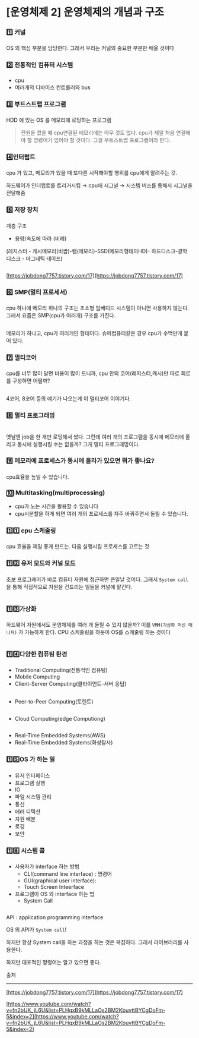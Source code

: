 # [운영체제 2] 운영체제의 개념과 구조

### 1️⃣ 커널

OS 의 핵심 부분을 담당한다. 그래서 우리는 커널의 중요한 부분만 배울 것이다

### 2️⃣ 전통적인 컴퓨터 시스템

- cpu
- 여러개의 디바이스 컨트롤러와 bus

### 3️⃣ 부트스트랩 프로그램

HDD 에 있는 OS 를 메모리에 로딩하는 프로그램

> 전원을 켰을 때 cpu연결된 메모리에는 아무 것도 없다. cpu가 제일 처음 연결해야 할 명령어가 있어야 할 것이다. 그걸 부트스트랩 프로그램이라 한다.
> 

### 4️⃣인터럽트

cpu 가 있고, 메모리가 있을 때 또다른 시작해야할 행위를 cpu에게 알려주는 것.

하드웨어가 인터럽트를 트리거시킴 → cpu에 시그널 → 시스템 버스를 통해서 시그널을 전달해줌

### 5️⃣ 저장 장치

계층 구조

- 용량/속도에 따라 (비례)

(레지스터 - 캐시메모리(비쌈)-램(메모리)-SSD(메모리형태의HD)- 하드디스크-광학 디스크 - 마그네틱 테이프)

<img src='assets/Untitled.png' alt="" />

[https://jobdong7757.tistory.com/17](https://jobdong7757.tistory.com/17)

### 6️⃣ SMP(멀티 프로세서)

cpu 하나에 메모리 하나의 구조는 초소형 임베디드 시스템이 아니면 사용하지 않는다. 그래서 요즘은 SMP(cpu가 여러개) 구조를 가진다. 

<img src='assets/Untitled 1.png' alt="" />

메모리가 하나고, cpu가 여러개인 형태이다. 슈퍼컴퓨터같은 경우 cpu가 수백만개 붙어 있다.

### 7️⃣ 멀티코어

cpu를 너무 많이 달면 비용이 많이 드니까, cpu 안의 코어(레지스터,캐시)만 따로 회로를 구성하면 어떨까? 

<img src='assets/Untitled 2.png' alt="" />

4코어, 8코어 등의 얘기가 나오는게 이 멀티코어 이야기다.

### 8️⃣ 멀티 프로그래밍

<img src='assets/Untitled 3.png' alt="" />

옛날엔  job을 한 개만 로딩해서 썼다. 그런데 여러 개의 프로그램을 동시에 메모리에 올리고 동시에 실행시킬 수는 없을까? 그게 멀티 프로그래밍이다.

### 9️⃣ 메모리에 프로세스가 동시에 올라가 있으면 뭐가 좋나요?

cpu효율을 높일 수 있습니다. 

### 🔟 Multitasking(multiprocessing)

- cpu가 노는 시간을 활용할 수 있습니다
- cpu시분할을 하게 되면 여러 개의 프로세스를 자주 바꿔주면서 돌릴 수 있습니다.

### 1️⃣1️⃣ cpu 스케줄링

cpu 효율을 제일 좋게 만드는. 다음 실행시킬 프로세스를 고르는 것

### 1️⃣2️⃣ 유저 모드와 커널 모드

초보 프로그래머가 바로 컴퓨터 자원에 접근하면 큰일날 것이다. 그래서 `System call` 을 통해 직접적으로 자원을 건드리는 일들을 커널에 맡긴다.

<img src='assets/Untitled 4.png' alt="" />

### 1️⃣3️⃣가상화

하드웨어 자원에서도 운영체제를 여러 개 돌릴 수 있지 않을까? 이를 `VMM(가상화 머신 매니저)` 가 가능하게 한다. CPU 스케줄링을 하듯이 OS를 스케줄링 하는 것이다

<img src='assets/Untitled 5.png' alt="" />

### 1️⃣4️⃣다양한 컴퓨팅 환경

- Traditional Computing(전통적인 컴퓨팅)
- Mobile Computing
- Client-Server Computing(클라이언트-서버 응답)

<img src='assets/Untitled 6.png' alt="" />

- Peer-to-Peer Computing(토렌트)

<img src='assets/Untitled 7.png' alt="" />

- Cloud Computing(edge Computiong)

<img src='assets/Untitled 8.png' alt="" />

- Real-Time Embedded Systems(AWS)
- Real-Time Embedded Systems(화성탐사)

### 1️⃣5️⃣OS 가 하는 일

- 유저 인터페이스
- 프로그램 실행
- IO
- 파일 시스템 관리
- 통신
- 에러 디텍션
- 자원 배분
- 로깅
- 보안

### 1️⃣6️⃣ 시스템 콜

- 사용자가 interface 하는 방법
    - CLI(command line interface) : 명령어
    - GUI(graphical user interface):
    - Touch Screen Inteerface
- 프로그램이 OS 와 interface 하는 법
    - System Call

<img src='assets/Untitled 9.png' alt="" />

API : application programming interface 

OS 의 API가 `System call`!

하지만 항상 System call을 하는 과정을 하는 것은 복잡하다. 그래서 라이브러리를 사용한다.

하지만 대표적인 명령어는 알고 있으면 좋다.

출처

---

[https://jobdong7757.tistory.com/17](https://jobdong7757.tistory.com/17)

[https://www.youtube.com/watch?v=fn2bUK_jL6U&list=PLHqxB9kMLLaOs2BM2KbuvttBYCgDoFm-5&index=2](https://www.youtube.com/watch?v=fn2bUK_jL6U&list=PLHqxB9kMLLaOs2BM2KbuvttBYCgDoFm-5&index=2)